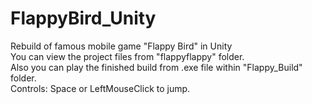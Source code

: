 # FlappyBird_Unity
Rebuild of famous mobile game "Flappy Bird" in Unity <br />
You can view the project files from "flappyflappy" folder. <br />
Also you can play the finished build from .exe file within "Flappy_Build" folder. <br />
Controls: Space or LeftMouseClick to jump.
